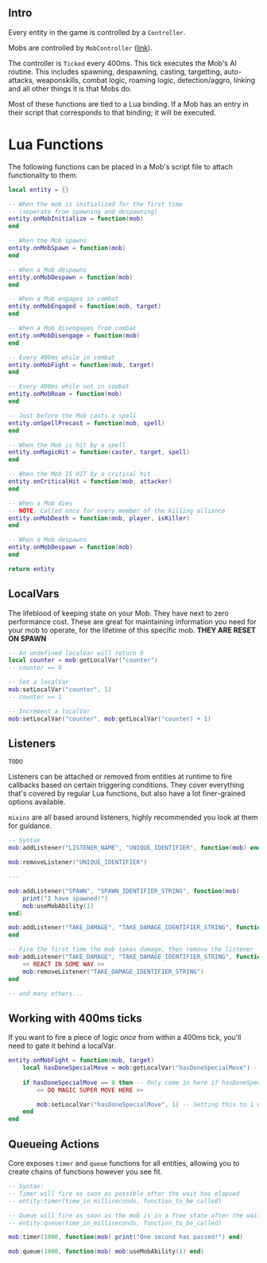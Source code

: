 ## Intro

Every entity in the game is controlled by a `Controller`.

Mobs are controlled by `MobController` ([link](https://github.com/topaz-next/topaz/blob/release/src/map/ai/controllers/mob_controller.cpp)).

The controller is `Ticked` every 400ms. This tick executes the Mob's AI routine. This includes spawning, despawning, casting, targetting, auto-attacks, weaponskills, combat logic, roaming logic, detection/aggro, linking and all other things it is that Mobs do.

Most of these functions are tied to a Lua binding. If a Mob has an entry in their script that corresponds to that binding; it will be executed.

# Lua Functions

The following functions can be placed in a Mob's script file to attach functionality to them.

```lua
local entity = {}

-- When the mob is initialized for the first time
-- (seperate from spawning and despawning) 
entity.onMobInitialize = function(mob)
end

-- When the Mob spawns
entity.onMobSpawn = function(mob)
end

-- When a Mob despawns
entity.onMobDespawn = function(mob)
end

-- When a Mob engages in combat
entity.onMobEngaged = function(mob, target)
end

-- When a Mob disengages from combat
entity.onMobDisengage = function(mob)
end

-- Every 400ms while in combat
entity.onMobFight = function(mob, target)
end

-- Every 400ms while not in combat
entity.onMobRoam = function(mob)
end

-- Just before the Mob casts a spell
entity.onSpellPrecast = function(mob, spell)
end

-- When the Mob is hit by a spell
entity.onMagicHit = function(caster, target, spell)
end

-- When the Mob IS HIT by a critical hit
entity.onCriticalHit = function(mob, attacker)
end

-- When a Mob dies
-- NOTE: Called once for every member of the killing alliance
entity.onMobDeath = function(mob, player, isKiller)
end

-- When a Mob despawns
entity.onMobDespawn = function(mob)
end

return entity
```

## LocalVars

The lifeblood of keeping state on your Mob. They have next to zero performance cost. These are great for maintaining information you need for your mob to operate, for the lifetime of this specific mob. **THEY ARE RESET ON SPAWN**

```lua
-- An undefined localVar will return 0
local counter = mob:getLocalVar("counter")
-- counter == 0

-- Set a localVar
mob:setLocalVar("counter", 1)
-- counter == 1

-- Increment a localVar
mob:setLocalVar("counter", mob:getLocalVar("counter) + 1)
```

## Listeners
`TODO`

Listeners can be attached or removed from entities at runtime to fire callbacks based on certain triggering conditions. They cover everything that's covered by regular Lua functions, but also have a lot finer-grained options available.

`mixins` are all based around listeners, highly recommended you look at them for guidance.

```lua
-- Syntax
mob:addListener("LISTENER_NAME", "UNIQUE_IDENTIFIER", function(mob) end)

mob:removeListener("UNIQUE_IDENTIFIER")

---

mob:addListener("SPAWN", "SPAWN_IDENTIFIER_STRING", function(mob)
    print("I have spawned!")
    mob:useMobAbility(1)
end)

mob:addListener("TAKE_DAMAGE", "TAKE_DAMAGE_IDENTIFIER_STRING", function(mob, amount, attacker, attackType, damageType)
end

-- Fire the first time the mob takes damage, then remove the listener
mob:addListener("TAKE_DAMAGE", "TAKE_DAMAGE_IDENTIFIER_STRING", function(mob, amount, attacker, attackType, damageType)
    << REACT IN SOME WAY >>
    mob:removeListener("TAKE_DAMAGE_IDENTIFIER_STRING")
end

-- and many others...
```

## Working with 400ms ticks
If you want to fire a piece of logic _once_ from within a 400ms tick, you'll need to gate it behind a localVar.
```lua
entity.onMobFight = function(mob, target)
    local hasDoneSpecialMove = mob:getLocalVar("hasDoneSpecialMove") -- Defaults to zero
    
    if hasDoneSpecialMove == 0 then -- Only come in here if hasDoneSpecialMove is zero
        << DO MAGIC SUPER MOVE HERE >>

        mob:setLocalVar("hasDoneSpecialMove", 1) -- Setting this to 1 means this block can't be entered again
    end
end
```

## Queueing Actions
Core exposes `timer` and `queue` functions for all entities, allowing you to create chains of functions however you see fit.
```lua
-- Syntax:
-- Timer will fire as soon as possible after the wait has elapsed
-- entity:timer(time_in_milliseconds, function_to_be_called)

-- Queue will fire as soon as the mob is in a free state after the wait has elapsed
-- entity:queue(time_in_milliseconds, function_to_be_called)

mob:timer(1000, function(mob) print("One second has passed!") end)

mob:queue(1000, function(mob) mob:useMobAbility(1) end)
```